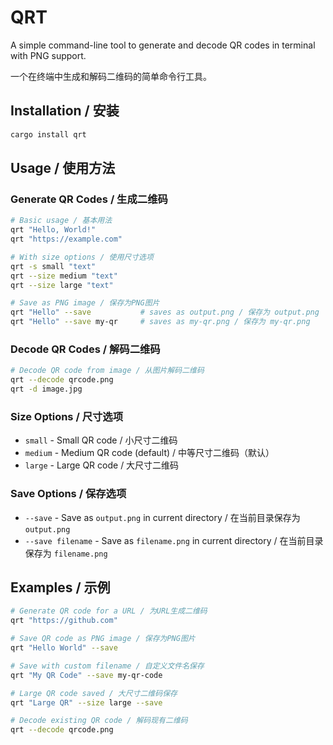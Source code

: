 # QRT

A simple command-line tool to generate and decode QR codes in terminal with PNG support.

一个在终端中生成和解码二维码的简单命令行工具。

## Installation / 安装

```bash
cargo install qrt
```

## Usage / 使用方法

### Generate QR Codes / 生成二维码

```bash
# Basic usage / 基本用法
qrt "Hello, World!"
qrt "https://example.com"

# With size options / 使用尺寸选项
qrt -s small "text"
qrt --size medium "text"
qrt --size large "text"

# Save as PNG image / 保存为PNG图片
qrt "Hello" --save           # saves as output.png / 保存为 output.png
qrt "Hello" --save my-qr     # saves as my-qr.png / 保存为 my-qr.png
```

### Decode QR Codes / 解码二维码

```bash
# Decode QR code from image / 从图片解码二维码
qrt --decode qrcode.png
qrt -d image.jpg
```

### Size Options / 尺寸选项

- `small` - Small QR code / 小尺寸二维码
- `medium` - Medium QR code (default) / 中等尺寸二维码（默认）
- `large` - Large QR code / 大尺寸二维码

### Save Options / 保存选项

- `--save` - Save as `output.png` in current directory / 在当前目录保存为 `output.png`
- `--save filename` - Save as `filename.png` in current directory / 在当前目录保存为 `filename.png`

## Examples / 示例

```bash
# Generate QR code for a URL / 为URL生成二维码
qrt "https://github.com"

# Save QR code as PNG image / 保存为PNG图片
qrt "Hello World" --save

# Save with custom filename / 自定义文件名保存
qrt "My QR Code" --save my-qr-code

# Large QR code saved / 大尺寸二维码保存
qrt "Large QR" --size large --save

# Decode existing QR code / 解码现有二维码
qrt --decode qrcode.png
```